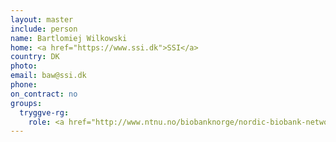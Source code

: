 ```yaml
---
layout: master
include: person
name: Bartlomiej Wilkowski
home: <a href="https://www.ssi.dk">SSI</a>
country: DK
photo:
email: baw@ssi.dk
phone:
on_contract: no
groups:
  tryggve-rg:
    role: <a href="http://www.ntnu.no/biobanknorge/nordic-biobank-network">NBN</a>
---
```

